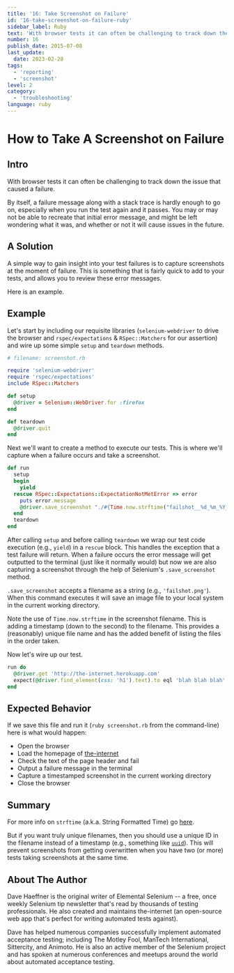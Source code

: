 ```yaml
---
title: '16: Take Screenshot on Failure'
id: '16-take-screenshot-on-failure-ruby'
sidebar_label: Ruby 
text: 'With browser tests it can often be challenging to track down the issue that caused a failure. By itself, a failure message along with a stack trace is hardly enough to go on, especially when you run the test again and it passes. You may or may not be able to recreate that initial error message, and might be left wondering what it was, and whether or not it will cause issues in the future.'
number: 16
publish_date: 2015-07-08
last_update:
  date: 2023-02-28
tags:
  - 'reporting'
  - 'screenshot'
level: 2
category:
  - 'troubleshooting'
language: ruby
---
```


# How to Take A Screenshot on Failure

## Intro

With browser tests it can often be challenging to track down the issue that caused a failure.

By itself, a failure message along with a stack trace is hardly enough to go on, especially when you run the test again and it passes. You may or may not be able to recreate that initial error message, and might be left wondering what it was, and whether or not it will cause issues in the future.

## A Solution

A simple way to gain insight into your test failures is to capture screenshots at the moment of failure. This is something that is fairly quick to add to your tests, and allows you to review these error messages.

Here is an example.

## Example

Let's start by including our requisite libraries (`selenium-webdriver` to drive the browser and `rspec/expectations` & `RSpec::Matchers` for our assertion) and wire up some simple `setup` and `teardown` methods.

```ruby
# filename: screenshot.rb

require 'selenium-webdriver'
require 'rspec/expectations'
include RSpec::Matchers

def setup
  @driver = Selenium::WebDriver.for :firefox
end

def teardown
  @driver.quit
end
```

Next we'll want to create a method to execute our tests. This is where we'll capture when a failure occurs and take a screenshot.

```ruby
def run
  setup
  begin
    yield
  rescue RSpec::Expectations::ExpectationNotMetError => error
    puts error.message
    @driver.save_screenshot "./#{Time.now.strftime("failshot__%d_%m_%Y__%H_%M_%S")}.png"
  end
  teardown
end
```

After calling `setup` and before calling `teardown` we wrap our test code execution (e.g., `yield`) in a `rescue` block. This handles the exception that a test failure will return. When a failure occurs the error message will get outputted to the terminal (just like it normally would) but now we are also capturing a screenshot through the help of Selenium's `.save_screenshot` method.

`.save_screenshot` accepts a filename as a string (e.g., `'failshot.png'`). When this command executes it will save an image file to your local system in the current working directory.

Note the use of `Time.now.strftime` in the screenshot filename. This is adding a timestamp (down to the second) to the filename. This provides a (reasonably) unique file name and has the added benefit of listing the files in the order taken.

Now let's wire up our test.

```ruby
run do
  @driver.get 'http://the-internet.herokuapp.com'
  expect(@driver.find_element(css: 'h1').text).to eql 'blah blah blah'
end
```

## Expected Behavior

If we save this file and run it (`ruby screenshot.rb` from the command-line) here is what would happen:

+ Open the browser
+ Load the homepage of [the-internet](http://github.com/tourdedave/the-internet)
+ Check the text of the page header and fail
+ Output a failure message in the terminal
+ Capture a timestamped screenshot in the current working directory
+ Close the browser

## Summary

For more info on `strftime` (a.k.a. String Formatted Time) go [here](http://apidock.com/ruby/DateTime/strftime).

But if you want truly unique filenames, then you should use a unique ID in the filename instead of a timestamp (e.g., something like [`uuid`](https://github.com/assaf/uuid)). This will prevent screenshots from getting overwritten when you have two (or more) tests taking screenshots at the same time.

## About The Author

Dave Haeffner is the original writer of Elemental Selenium -- a free, once weekly Selenium tip newsletter that's read by thousands of testing professionals. He also created and maintains the-internet (an open-source web app that's perfect for writing automated tests against).

Dave has helped numerous companies successfully implement automated acceptance testing; including The Motley Fool, ManTech International, Sittercity, and Animoto. He is also an active member of the Selenium project and has spoken at numerous conferences and meetups around the world about automated acceptance testing.
